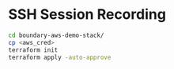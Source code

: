 # SSH Session Recording

```bash
cd boundary-aws-demo-stack/
cp <aws_cred>
terraform init
terraform apply -auto-approve



```
